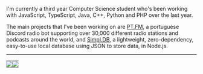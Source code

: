 I'm currently a third year Computer Science student who's been working with JavaScript, TypeScript, Java, C++, Python and PHP over the last year.

The main projects that I've been working on are [PT.FM](https://top.gg/bot/767504539087273985), a portuguese Discord radio bot supporting over 30,000 different radio stations and podcasts around the world, and [Simpl.DB](https://simpldb.js.org/), a lightweight, zero-dependency, easy-to-use local database using JSON to store data, in Node.js.

---

<table>
  <tr>
    <td style="padding: 0; width=50%">
        <img src="https://github-readme-stats.vercel.app/api/?username=5antos&show_icons=true&title_color=539BF5&text_color=9f9f9f&bg_color=00000000&hide_border=true&icon_color=539BF5&hide_title=true&count_private=true"/>
    </td>
      <td style="padding: 0; width=50%">
        <img src="https://github-readme-stats.vercel.app/api/top-langs/?username=5antos&show_icons=true&title_color=539BF5&text_color=9f9f9f&bg_color=00000000&hide_border=true&icon_color=00000000&count_private=true"/>
    </td>
  </tr>
</table>
